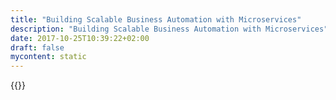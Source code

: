 ```yaml
---
title: "Building Scalable Business Automation with Microservices"
description: "Building Scalable Business Automation with Microservices"
date: 2017-10-25T10:39:22+02:00
draft: false
mycontent: static
---
```

{{<whitepapers-single
title="Building Scalable Business Automation with Microservices"
teaser="<p>Organizations looking to modernize are often hampered by legacy infrastructure, monolithic application design, proprietary platforms and “untouchable” code. This legacy technical debt is swinging the pendulum from “buy” to “build” for the automation of core business operations using internal, distributed teams rather than starting with a monolithic, proprietary product.</p><p>In this whitepaper, Sandy Kemsley, noted expert in business process management and the social enterprise, compares monolithic and microservices-based business process automation platforms, with use cases for each platform model, plus best practices for migrating from a monolithic architecture to a best-of-breed microservices business automation platform.</p>__Key topics covered:__<ul>  <li>1. The fundamental capabilities Businesses require from their IT platforms</li>  <li>2. The current state of Monolithic and Microservices-based platforms</li>  <li>3. Monolithic vs Microservices architectures</li>  <li>4. Migrating your monolith to microservices</li><ul>"
mcautomationid=""
mcemailid=""
hsformid="02996f05-09cb-47fb-8669-8d79021f49ee"
pdf="//assets.ctfassets.net/vpidbgnakfvf/OW1V5wzpjwOZg4BzQG0eV/ddc75abe8f274c826376875e0a421966/Whitepaper-Building-Scalable-Business-Automation-with-Microservices.pdf"
thumbnail="//images.ctfassets.net/vpidbgnakfvf/4GSBDSszw2uxF30XXQbv6h/2fe428c5a302846a657ea23546891fcf/scalable-business-automation-with-microservices.jpg">}}